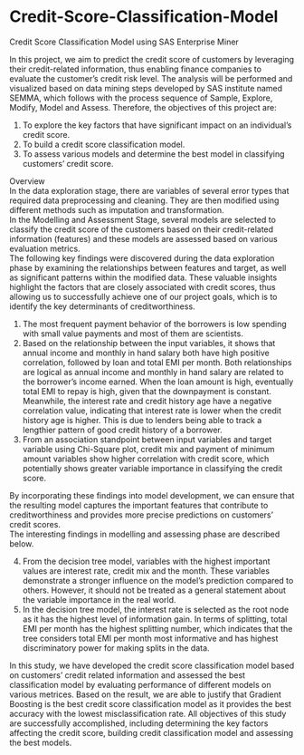 # Credit-Score-Classification-Model
Credit Score Classification Model using SAS Enterprise Miner<br />

In this project, we aim to predict the credit score of customers by leveraging their credit-related information, thus enabling finance companies to evaluate the customer’s credit risk level. The analysis will be performed and visualized based on data mining steps developed by SAS institute named SEMMA, which follows with the process sequence of Sample, Explore, Modify, Model and Assess.
Therefore, the objectives of this project are:<br />
1. To explore the key factors that have significant impact on an individual’s credit score.<br />
2. To build a credit score classification model.<br />
3. To assess various models and determine the best model in classifying customers’ credit score.<br />

Overview <br />
In the data exploration stage, there are variables of several error types that required data preprocessing and cleaning. They are then modified using different methods such as imputation and transformation.<br />
In the Modelling and Assessment Stage, several models are selected to classify the credit score of the customers based on their credit-related information (features) and these models are assessed based on various evaluation metrics.<br />
The following key findings were discovered during the data exploration phase by examining the relationships between features and target, as well as significant patterns within the modified data. These valuable insights highlight the factors that are closely associated with credit scores, thus allowing us to successfully achieve one of our project goals, which is to identify the key determinants of creditworthiness.<br />
1. The most frequent payment behavior of the borrowers is low spending with small value payments and most of them are scientists.<br />
2. Based on the relationship between the input variables, it shows that annual income and monthly in hand salary both have high positive correlation, followed by loan and total EMI per month. Both relationships are logical as annual income and monthly in hand salary are related to the borrower’s income earned. When the loan amount is high, eventually total EMI to repay is high, given that the downpayment is constant. Meanwhile, the interest rate and credit history age have a negative correlation value, indicating that interest rate is lower when the credit history age is higher. This is due to lenders being able to track a lengthier pattern of good credit history of a borrower.<br />
3. From an association standpoint between input variables and target variable using Chi-Square plot, credit mix and payment of minimum amount variables show higher correlation with credit score, which potentially shows greater variable importance in classifying the credit score. <br />

By incorporating these findings into model development, we can ensure that the resulting model captures the important features that contribute to creditworthiness and provides more precise predictions on customers’ credit scores. <br />
The interesting findings in modelling and assessing phase are described below. <br />

4. From the decision tree model, variables with the highest important values are interest rate, credit mix and the month. These variables demonstrate a stronger influence on the model’s prediction compared to others. However, it should not be treated as a general statement about the variable importance in the real world.<br />
5. In the decision tree model, the interest rate is selected as the root node as it has the highest level of information gain. In terms of splitting, total EMI per month has the highest splitting number, which indicates that the tree considers total EMI per month most informative and has highest discriminatory power for making splits in the data.<br />

In this study, we have developed the credit score classification model based on customers’ credit related information and assessed the best classification model by evaluating performance of different models on various metrices. Based on the result, we are able to justify that Gradient Boosting is the best credit score classification model as it provides the best accuracy with the lowest misclassification rate. All objectives of this study are successfully accomplished, including determining the key factors affecting the credit score, building credit classification model and assessing the best models.
